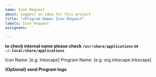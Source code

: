 ```yaml
---
name: Icon Request
about: Suggest an idea for this project
title: "<Program Name> Icon Request"
labels: Icon Request
assignees: ''

---
```


**to check internal name please check ```/usr/share/applications``` or ```~/.local/share/applications```**

Icon Name: [e.g. Inkscape]
Program Name: [e.g. org.inkscape.Inkscape]

**(Optional) send Program logo**
